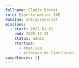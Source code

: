 ```yaml
---
fullname: Élodie Bonnet
role: Experte métier IAE
domaine: Intraprenariat
missions:
  - start: 2022-01-01
    end: 2025-12-31
    status: admin
    startups:
      - dmat-iae
      - pilotage.de.linclusion
competences: []
---
```

